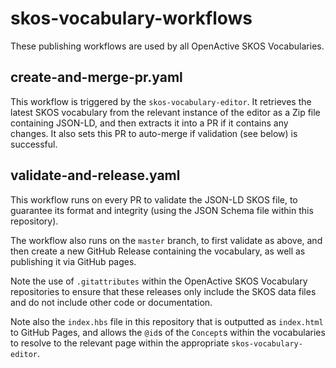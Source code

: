 # skos-vocabulary-workflows
These publishing workflows are used by all OpenActive SKOS Vocabularies.

## create-and-merge-pr.yaml

This workflow is triggered by the `skos-vocabulary-editor`. It retrieves the latest SKOS vocabulary from the relevant instance of the editor as a Zip file containing JSON-LD, and then extracts it into a PR if it contains any changes. It also sets this PR to auto-merge if validation (see below) is successful.

## validate-and-release.yaml

This workflow runs on every PR to validate the JSON-LD SKOS file, to guarantee its format and integrity (using the JSON Schema file within this repository).

The workflow also runs on the `master` branch, to first validate as above, and then create a new GitHub Release containing the vocabulary, as well as publishing it via GitHub pages.

Note the use of `.gitattributes` within the OpenActive SKOS Vocabulary repositories to ensure that these releases only include the SKOS data files and do not include other code or documentation.

Note also the `index.hbs` file in this repository that is outputted as `index.html` to GitHub Pages, and allows the `@id`s of the `Concept`s within the vocabularies to resolve to the relevant page within the appropriate `skos-vocabulary-editor`.